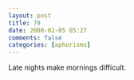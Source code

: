 ```yaml
---
layout: post
title: 79
date: 2008-02-05 05:27
comments: false
categories: [aphorisms]
---
```


Late nights make mornings difficult.
